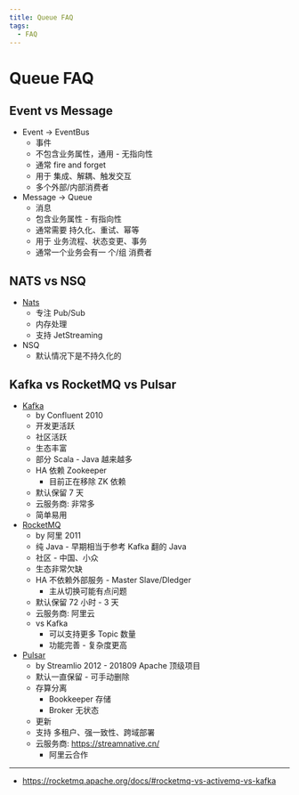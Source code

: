 ```yaml
---
title: Queue FAQ
tags:
  - FAQ
---
```


# Queue FAQ

## Event vs Message

- Event -> EventBus
  - 事件
  - 不包含业务属性，通用 - 无指向性
  - 通常 fire and forget
  - 用于 集成、解耦、触发交互
  - 多个外部/内部消费者
- Message -> Queue
  - 消息
  - 包含业务属性 - 有指向性
  - 通常需要 持久化、重试、幂等
  - 用于 业务流程、状态变更、事务
  - 通常一个业务会有一 个/组 消费者

## NATS vs NSQ

- [Nats](./nats/README.md)
  - 专注 Pub/Sub
  - 内存处理
  - 支持 JetStreaming
- NSQ
  - 默认情况下是不持久化的

## Kafka vs RocketMQ vs Pulsar
- [Kafka](./kafka/README.md)
  - by Confluent 2010
  - 开发更活跃
  - 社区活跃
  - 生态丰富
  - 部分 Scala - Java 越来越多
  - HA 依赖 Zookeeper
    - 目前正在移除 ZK 依赖
  - 默认保留 7 天
  - 云服务商: 非常多
  - 简单易用
- [RocketMQ](./rocketmq.md)
  - by 阿里 2011
  - 纯 Java - 早期相当于参考 Kafka 翻的 Java
  - 社区 - 中国、小众
  - 生态非常欠缺
  - HA 不依赖外部服务 - Master Slave/Dledger
    - 主从切换可能有点问题
  - 默认保留 72 小时 - 3 天
  - 云服务商: 阿里云
  - vs Kafka
    - 可以支持更多 Topic 数量
    - 功能完善 - 复杂度更高
- [Pulsar](./pulsar.md)
  - by Streamlio 2012 - 201809 Apache 顶级项目
  - 默认一直保留 - 可手动删除
  - 存算分离
    - Bookkeeper 存储
    - Broker 无状态
  - 更新
  - 支持 多租户、强一致性、跨域部署
  - 云服务商: https://streamnative.cn/
    - 阿里云合作

---

- https://rocketmq.apache.org/docs/#rocketmq-vs-activemq-vs-kafka


